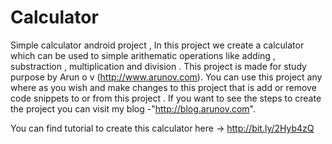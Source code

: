 # Calculator
Simple calculator android project , In this project we create a calculator which can be used to simple arithematic operations 
like adding , substraction , multiplication and division . This project is made for study purpose by Arun o v (http://www.arunov.com).
You can use this project any where as you wish and make changes to this project that is add or remove code snippets to or from this 
project . If you want to see the steps to create the project you can visit my blog -"http://blog.arunov.com". 

You can find tutorial to create this calculator here -> http://bit.ly/2Hyb4zQ
